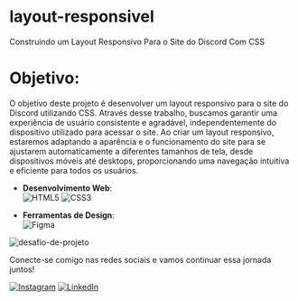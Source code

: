 # layout-responsivel
 Construindo um Layout Responsivo Para o Site do Discord Com CSS

# Objetivo:

O objetivo deste projeto é desenvolver um layout responsivo para o site do Discord utilizando CSS. Através desse trabalho, buscamos garantir uma experiência de usuário consistente e agradável, independentemente do dispositivo utilizado para acessar o site. Ao criar um layout responsivo, estaremos adaptando a aparência e o funcionamento do site para se ajustarem automaticamente a diferentes tamanhos de tela, desde dispositivos móveis até desktops, proporcionando uma navegação intuitiva e eficiente para todos os usuários.


- **Desenvolvimento Web**:<br> 
  ![HTML5](https://img.shields.io/badge/-HTML5-E34F26?style=flat-square&logo=html5&logoColor=white)
  ![CSS3](https://img.shields.io/badge/-CSS3-1572B6?style=flat-square&logo=css3)

 - **Ferramentas de Design**: <br>
  ![Figma](https://img.shields.io/badge/-Figma-F24E1E?style=flat-square&logo=figma&logoColor=white)

  ![desafio-de-projeto](https://github.com/thiago-rspereira/layout-responsivel/assets/133459464/15e580ad-fcdd-4fe0-b432-3b3035cdaef3)



Conecte-se comigo nas redes sociais e vamos continuar essa jornada juntos!

[![Instagram](https://img.shields.io/badge/-Instagram-E4405F?style=flat-square&logo=instagram&logoColor=white)](https://instagram.com/trspereira)
[![LinkedIn](https://img.shields.io/badge/-LinkedIn-0077B5?style=flat-square&logo=linkedin&logoColor=white)](https://www.linkedin.com/in/trspereira)
